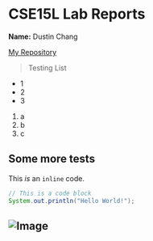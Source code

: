 # CSE15L Lab Reports
**Name:** Dustin Chang

[My Repository](https://github.com/dfchang149/cse15l-lab-reports)

> Testing List
* 1
* 2
* 3


1) a
2) b
3) c

## Some more tests

This *is* an `inline` code.

```Java
// This is a code block
System.out.println("Hello World!");
```

![Image](https://image.chitra.live/api/v1/wps/cfbae39/c170971a-89d8-4075-9007-72c0bb5f5013/4/java-580x358.png)
---

